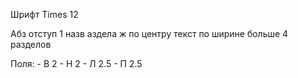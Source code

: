 Шрифт Times 12

Абз отступ 1
назв аздела ж по центру 
текст по ширине
больше 4 разделов

Поля:
	- В 2
	- Н 2
	- Л 2.5
	- П 2.5